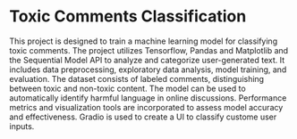 # Toxic Comments Classification

This project is designed to train a machine learning model for classifying toxic comments. The project utilizes Tensorflow, Pandas and Matplotlib and the Sequential Model API to analyze and categorize user-generated text. It includes data preprocessing, exploratory data analysis, model training, and evaluation. The dataset consists of labeled comments, distinguishing between toxic and non-toxic content. The model can be used to automatically identify harmful language in online discussions. Performance metrics and visualization tools are incorporated to assess model accuracy and effectiveness. Gradio is used to create a UI to classify custome user inputs.